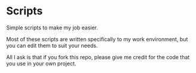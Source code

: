 # Scripts
Simple scripts to make my job easier.

Most of these scripts are written specifically to my work environment, but you can edit them to suit your needs. 

All I ask is that if you fork this repo, please give me credit for the code that you use in your own project.
